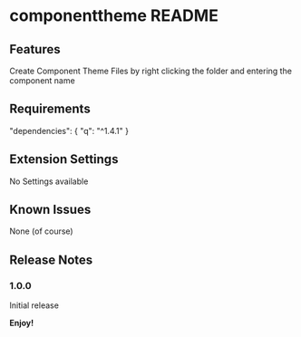 # componenttheme README

## Features

Create Component Theme Files by right clicking the folder and entering the component name

## Requirements

"dependencies": {
"q": "^1.4.1"
}

## Extension Settings

No Settings available

## Known Issues

None (of course)

## Release Notes

### 1.0.0

Initial release

**Enjoy!**
